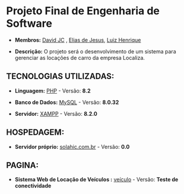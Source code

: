 # Projeto Final de Engenharia de Software 

* **Membros:** [David JC](https://github.com/david-jc-br) , [Elias de Jesus](https://github.com/jeliasppoo), [Luiz Henrique](https://github.com/Luiziki)

* **Descrição:** O projeto será o desenvolvimento de um sistema para gerenciar as locações de carro da empresa Localiza.

## TECNOLOGIAS UTILIZADAS:

* **Linguagem:** [PHP](https://www.php.net/) - Versão: **8.2**

* **Banco de Dados:** [MySQL](https://www.mysql.com/) - Versão: **8.0.32**
* **Servidor:**  [XAMPP](https://www.apachefriends.org/pt_br/index.html) - Versão: **8.2.0**

## HOSPEDAGEM: 
* **Servidor próprio:** [solahic.com.br](http://solahic.com.br/) - Versão: **0.0**
## PAGINA: 
* **Sistema Web de Locação de Veículos :** [veículo](solahic.com.br/~veiculo/) - Versão: **Teste de conectividade**
